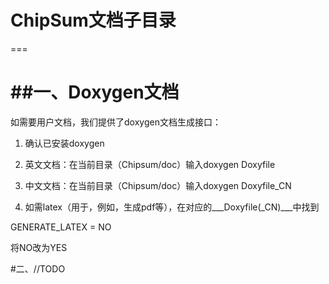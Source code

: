 # ChipSum文档子目录
===


##一、Doxygen文档
==

如需要用户文档，我们提供了doxygen文档生成接口：

1. 确认已安装doxygen

2. 英文文档：在当前目录（Chipsum/doc）输入doxygen Doxyfile

3. 中文文档：在当前目录（Chipsum/doc）输入doxygen Doxyfile_CN

4. 如需latex（用于，例如，生成pdf等），在对应的___Doxyfile(_CN)___中找到

GENERATE_LATEX         = NO

将NO改为YES

#二、//TODO
